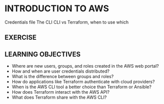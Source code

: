 # INTRODUCTION TO AWS

Credentials file
The CLI
CLI vs Terraform, when to use which

## EXERCISE

## LEARNING OBJECTIVES


- Where are new users, groups, and roles created in the AWS web portal?
- How and when are user credentials distributed?
- What is the difference between groups and roles?
- How do applications like Terraform authenticate with cloud providers?
- When is the AWS CLI tool a better choice than Terraform or Ansible?
- How does Terraform interact with the AWS API?
- What does Terraform share with the AWS CLI?
